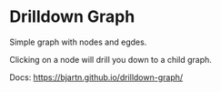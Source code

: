 # Drilldown Graph

Simple graph with nodes and egdes.

Clicking on a node will drill you down to a child graph.

Docs: https://bjartn.github.io/drilldown-graph/
